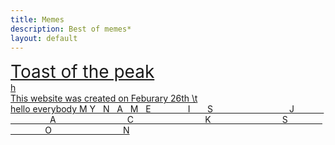 ```yaml
---
title: Memes
description: Best of memes*
layout: default
---
```


<style>
    .headline{font-size:1.75rem;}
</style>
<span class="headline">[Toast of the peak](https://youtu.be/7FEuZYRx41M)</span><br>
[h](https://youtu.be/7FEuZYRx41M?t=247)<br>
[This website was created on Feburary 26th \t](https://youtu.be/7FEuZYRx41M?t=264)<br>
[hello everybody M Y &nbsp; N &nbsp; A &nbsp; M &nbsp; E &nbsp; &nbsp; &nbsp; &nbsp; &nbsp; &nbsp; &nbsp; I &nbsp; &nbsp; &nbsp; S &nbsp; &nbsp; &nbsp; &nbsp; &nbsp; &nbsp; &nbsp; &nbsp; &nbsp; &nbsp; &nbsp; &nbsp; &nbsp; &nbsp; &nbsp; J &nbsp; &nbsp; &nbsp; &nbsp; &nbsp; &nbsp; &nbsp; &nbsp; &nbsp; &nbsp; &nbsp; &nbsp; &nbsp; &nbsp; A &nbsp; &nbsp; &nbsp; &nbsp; &nbsp; &nbsp; &nbsp; &nbsp; &nbsp; &nbsp; &nbsp; &nbsp; &nbsp; &nbsp; C &nbsp; &nbsp; &nbsp; &nbsp; &nbsp; &nbsp; &nbsp; &nbsp; &nbsp; &nbsp; &nbsp; &nbsp; &nbsp; &nbsp; K &nbsp; &nbsp; &nbsp; &nbsp; &nbsp; &nbsp; &nbsp; &nbsp; &nbsp; &nbsp; &nbsp; &nbsp; &nbsp; &nbsp; S &nbsp; &nbsp; &nbsp; &nbsp; &nbsp; &nbsp; &nbsp; &nbsp; &nbsp; &nbsp; &nbsp; &nbsp; &nbsp; &nbsp; O &nbsp; &nbsp; &nbsp; &nbsp; &nbsp; &nbsp; &nbsp; &nbsp; &nbsp; &nbsp; &nbsp; &nbsp; &nbsp; &nbsp; N](https://youtu.be/7FEuZYRx41M?t=370)<br>
